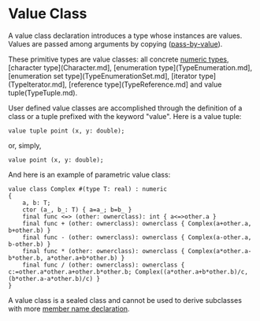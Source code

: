 # Value Class

A value class declaration introduces a type whose instances are values. Values are passed among arguments by copying ([pass-by-value](ArgumentPassing.md)). 

These primitive types are value classes: all concrete [numeric types](TypeNumeric.md), [character type](Character.md], [enumeration type](TypeEnumeration.md], [enumeration set type](TypeEnumerationSet.md], [iterator type](TypeIterator.md], [reference type](TypeReference.md] and value tuple(TypeTuple.md).

User defined value classes are accomplished through the definition of a class or a tuple prefixed with the keyword "value". Here is a value tuple:
```altro
value tuple point (x, y: double);
```
or, simply,
```altro
value point (x, y: double);
```
And here is an example of parametric value class:
```altro
value class Complex #(type T: real) : numeric
{
    a, b: T;
    ctor (a_, b_: T) { a=a_; b=b_ }
    final func <=> (other: ownerclass): int { a<=>other.a }
    final func + (other: ownerclass): ownerclass { Complex(a+other.a, b+other.b) }
    final func - (other: ownerclass): ownerclass { Complex(a-other.a, b-other.b) }
    final func * (other: ownerclass): ownerclass { Complex(a*other.a-b*other.b, a*other.a+b*other.b) }
    final func / (other: ownerclass): ownerclass { c:=other.a*other.a+other.b*other.b; Complex((a*other.a+b*other.b)/c, (b*other.a-a*other.b)/c) }
}
```
A value class is a sealed class and cannot be used to derive subclasses with more [member name declaration](NameDeclaration.md).
